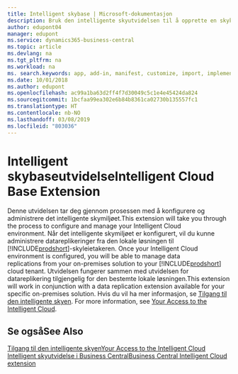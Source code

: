 ```yaml
---
title: Intelligent skybase | Microsoft-dokumentasjon
description: Bruk den intelligente skyutvidelsen til å opprette en skykopi av dataene slik at du er koblet til den intelligente skyen.
author: edupont04
manager: edupont
ms.service: dynamics365-business-central
ms.topic: article
ms.devlang: na
ms.tgt_pltfrm: na
ms.workload: na
ms. search.keywords: app, add-in, manifest, customize, import, implement
ms.date: 10/01/2018
ms.author: edupont
ms.openlocfilehash: ac99a1ba63d2ff4f7d30049c5c1e4e45424da824
ms.sourcegitcommit: 1bcfaa99ea302e6b84b8361ca02730b135557fc1
ms.translationtype: HT
ms.contentlocale: nb-NO
ms.lasthandoff: 03/08/2019
ms.locfileid: "803036"
---
```

# <a name="intelligent-cloud-base-extension"></a><span data-ttu-id="d9dbe-103">Intelligent skybaseutvidelse</span><span class="sxs-lookup"><span data-stu-id="d9dbe-103">Intelligent Cloud Base Extension</span></span>

<span data-ttu-id="d9dbe-104">Denne utvidelsen tar deg gjennom prosessen med å konfigurere og administrere det intelligente skymiljøet.</span><span class="sxs-lookup"><span data-stu-id="d9dbe-104">This extension will take you through the process to configure and manage your Intelligent Cloud environment.</span></span><span data-ttu-id="d9dbe-105"> Når det intelligente skymiljøet er konfigurert, vil du kunne administrere datareplikeringer fra den lokale løsningen til [!INCLUDE[prodshort](includes/prodshort.md)]-skyleietakeren.</span><span class="sxs-lookup"><span data-stu-id="d9dbe-105"> Once your Intelligent Cloud environment is configured, you will be able to manage data replications from your on-premises solution to your [!INCLUDE[prodshort](includes/prodshort.md)] cloud tenant.</span></span> <span data-ttu-id="d9dbe-106">Utvidelsen fungerer sammen med utvidelsen for datareplikering tilgjengelig for den bestemte lokale løsningen.</span><span class="sxs-lookup"><span data-stu-id="d9dbe-106">This extension will work in conjunction with a data replication extension available for your specific on-premises solution.</span></span><span data-ttu-id="d9dbe-107"> Hvis du vil ha mer informasjon, se [Tilgang til den intelligente skyen](about-intelligent-cloud.md).</span><span class="sxs-lookup"><span data-stu-id="d9dbe-107"> For more information, see [Your Access to the Intelligent Cloud](about-intelligent-cloud.md).</span></span>  

## <a name="see-also"></a><span data-ttu-id="d9dbe-108">Se også</span><span class="sxs-lookup"><span data-stu-id="d9dbe-108">See Also</span></span>

[<span data-ttu-id="d9dbe-109">Tilgang til den intelligente skyen</span><span class="sxs-lookup"><span data-stu-id="d9dbe-109">Your Access to the Intelligent Cloud</span></span>](about-intelligent-cloud.md)  
[<span data-ttu-id="d9dbe-110">Intelligent skyutvidelse i Business Central</span><span class="sxs-lookup"><span data-stu-id="d9dbe-110">Business Central Intelligent Cloud extension</span></span>](ui-extensions-data-replication.md)  
